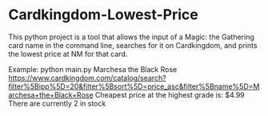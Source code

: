 # Cardkingdom-Lowest-Price
This python project is a tool that allows the input of a Magic: the Gathering card name in the command line, searches for it on Cardkingdom, and prints the lowest price at NM for that card.

Example:
  python main.py Marchesa the Black Rose
  https://www.cardkingdom.com/catalog/search?filter%5Bipp%5D=20&filter%5Bsort%5D=price_asc&filter%5Bname%5D=Marchesa+the+Black+Rose
  Cheapest price at the highest grade is:  $4.99
  There are currently 2 in stock
